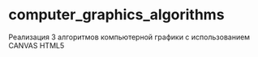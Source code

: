 # computer_graphics_algorithms
Реализация 3 алгоритмов компьютерной графики с использованием CANVAS HTML5
